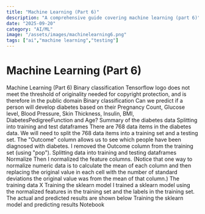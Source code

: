 ```yaml
---
title: "Machine Learning (Part 6)"
description: "A comprehensive guide covering machine learning (part 6)"
date: "2025-09-20"
category: "AI/ML"
image: "/assets/images/machinelearning6.png"
tags: ["ai","machine learning","testing"]
---
```


# Machine Learning (Part 6)

Machine Learning (Part 6) Binary classification Tensorflow logo does not meet the threshold of originality needed for copyright protection, and is therefore in the public domain Binary classification Can we predict if a person will develop diabetes based on their Pregnancy Count, Glucose level, Blood Pressure, Skin Thickness, Insulin, BMI, DiabetesPedigreeFunction and Age? Summary of the diabetes data Splitting into training and test dataframes There are 768 data items in the diabetes data. We will need to split the 768 data items into a training set and a testing set. The "Outcome" column allows us to see which people have been diagnosed with diabetes. I removed the Outcome column from the training set (using "pop"). Splitting data into training and testing dataframes Normalize Then I normalized the feature columns. (Notice that one way to normalize numeric data is to calculate the mean of each column and then replacing the original value in each cell with the number of standard deviations the original value was from the mean of that column.) The training data X Training the sklearn model I trained a sklearn model using the normalized features in the training set and the labels in the training set. The actual and predicted results are shown below Training the sklearn model and predicting results Notebook
